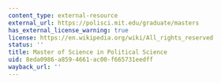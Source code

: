 ```yaml
---
content_type: external-resource
external_url: https://polisci.mit.edu/graduate/masters
has_external_license_warning: true
license: https://en.wikipedia.org/wiki/All_rights_reserved
status: ''
title: Master of Science in Political Science
uid: 8eda0986-a859-4661-ac00-f665731eedff
wayback_url: ''
---
```

